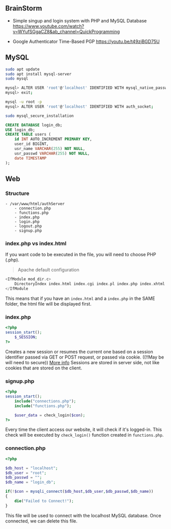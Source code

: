 ## BrainStorm
- Simple singup and login system with PHP and MySQL Database
https://www.youtube.com/watch?v=WYufSGgaCZ8&ab_channel=QuickProgramming

- Google Authenticator Time-Based PGP
https://youtu.be/t49zjBGD75U

## MySQL
```sh
sudo apt update
sudo apt install mysql-server
sudo mysql

mysql> ALTER USER 'root'@'localhost' IDENTIFIED WITH mysql_native_password BY 'password';
mysql> exit;

mysql -u root -p
mysql> ALTER USER 'root'@'localhost' IDENTIFIED WITH auth_socket;

sudo mysql_secure_installation
```

```SQL
CREATE DATABASE login_db;
USE login_db;
CREATE TABLE users (
	id INT AUTO_INCREMENT PRIMARY KEY,
    user_id BIGINT,
    usr_name VARCHAR(255) NOT NULL,
    usr_passwd VARCHAR(255) NOT NULL,
    date TIMESTAMP
);
```

## Web
### Structure
```structure
- /var/www/html/authServer
	- connection.php
	- functions.php
	- index.php
	- login.php
	- logout.php
	- signup.php
```

### index.php vs index.html
If you want code to be executed in the file, you will need to choose PHP (.php).

> Apache default configuration
```php
<IfModule mod_dir.c>
	DirectoryIndex index.html index.cgi index.pl index.php index.xhtml index.htm
</IfModule
```
This means that if you have an `index.html` and a `index.php` in the SAME folder, the html file will be displayed first.

### index.php
```php
<?php
session_start();
	$_SESSION;
?>
```
Creates a new session or resumes the current one based on a session identifier passed via GET or POST request, or passed via cookie. ((!!May be will need to secure))
[More info](https://www.php.net/manual/en/function.session-start.php)
Sessions are stored in server side, not like cookies that are stored on the client. 


### signup.php
```php
<?php
session_start();
	include("connections.php");
	include("functions.php");

	$user_data = check_login($con);
?>
```
Every time the client access our website, it will check if it's logged-in. This check will be executed by `check_login()` function created in `functions.php`.

### connection.php
```php
<?php

$db_host = "localhost";
$db_user = "root";
$db_passwd = "";
$db_name = "login_db";

if(!$con = mysqli_connect($db_host,$db_user,$db_passwd,$db_name))
{
    die("Failed to Connect!");
}
```
This file will be used to connect with the localhost MySQL database. Once connected, we can delete this file.




